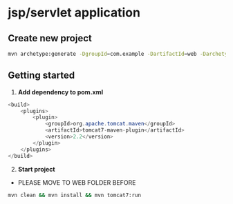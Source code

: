 # jsp/servlet application

## Create new project

```sh
mvn archetype:generate -DgroupId=com.example -DartifactId=web -DarchetypeArtifactId=maven-archetype-webapp -DinteractiveMode=false
```

## Getting started

1. **Add dependency to pom.xml**

```java
<build>
    <plugins>
        <plugin>
            <groupId>org.apache.tomcat.maven</groupId>
            <artifactId>tomcat7-maven-plugin</artifactId>
            <version>2.2</version>
        </plugin>
    </plugins>
</build>
```

2. **Start project**

- PLEASE MOVE TO WEB FOLDER BEFORE

```sh
mvn clean && mvn install && mvn tomcat7:run
```
